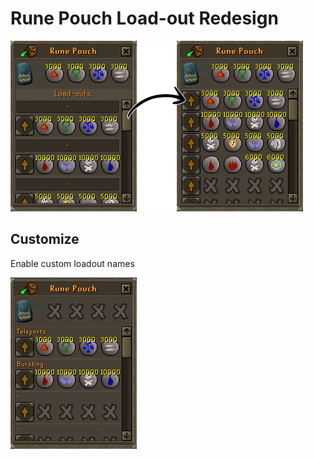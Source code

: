 # Rune Pouch Load-out Redesign

![Rune Pouch Load-out UI](./docs/pouch.png)

## Customize

Enable custom loadout names

![Rune Pouch Custom names](./docs/names.png)